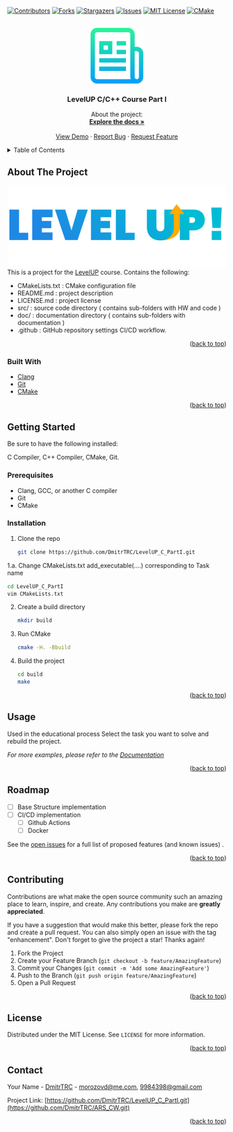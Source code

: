 <div id="top"></div>




<!-- PROJECT SHIELDS -->
<!--
*** I'm using markdown "reference style" links for readability.
*** Reference links are enclosed in brackets [ ] instead of parentheses ( ).
*** See the bottom of this document for the declaration of the reference variables
*** for contributors-url, forks-url, etc. This is an optional, concise syntax you may use.
*** https://www.markdownguide.org/basic-syntax/#reference-style-links
-->
[![Contributors][contributors-shield]][contributors-url]
[![Forks][forks-shield]][forks-url]
[![Stargazers][stars-shield]][stars-url]
[![Issues][issues-shield]][issues-url]
[![MIT License][license-shield]][license-url]
[![CMake][status-shield]][status-url]



<!-- PROJECT LOGO -->
<br />
<div align="center">
  <a href="https://github.com/DmitrTRC/LevelUP_C_PartI.git">
    <img src="Images/logo.png" alt="Logo" width="128" height="128">
  </a>

<h3 align="center">LevelUP C/C++ Course Part I</h3>

  <p align="center">
    About the project:
    <br />
    <a href="https://github.com/DmitrTRC/LevelUP_C_PartI.git"><strong>Explore the docs »</strong></a>
    <br />
    <br />
    <a href="https://github.com/DmitrTRC/LevelUP_C_PartI.git">View Demo</a>
    ·
    <a href="https://github.com/DmitrTRC/LevelUP_C_PartI.git/issues">Report Bug</a>
    ·
    <a href="https://github.com/DmitrTRC/LevelUP_C_PartI.git/issues">Request Feature</a>
  </p>
</div>



<!-- TABLE OF CONTENTS -->
<details>
  <summary>Table of Contents</summary>
  <ol>
    <li>
      <a href="#about-the-project">About The Project</a>
      <ul>
        <li><a href="#built-with">Built With</a></li>
      </ul>
    </li>
    <li>
      <a href="#getting-started">Getting Started</a>
      <ul>
        <li><a href="#prerequisites">Prerequisites</a></li>
        <li><a href="#installation">Installation</a></li>
      </ul>
    </li>
    <li><a href="#usage">Usage</a></li>
    <li><a href="#roadmap">Roadmap</a></li>
    <li><a href="#contributing">Contributing</a></li>
    <li><a href="#license">License</a></li>
    <li><a href="#contact">Contact</a></li>
    <li><a href="#acknowledgments">Acknowledgments</a></li>
  </ol>
</details>



<!-- ABOUT THE PROJECT -->

## About The Project

[![Product Name Screen Shot][product-screenshot]](https://https://levelp.ru)
This is a project for the [LevelUP](https://levelp.ru/courses/programmirovanie/fundamentals-of-programming-c-level-1/)
course.
Contains the following:

* CMakeLists.txt : CMake configuration file
* README.md : project description
* LICENSE.md : project license
* src/ : source code directory  ( contains sub-folders with HW and code )
* doc/ : documentation directory ( contains sub-folders with documentation )
* .github : GitHub repository settings CI/CD workflow.

<p align="right">(<a href="#top">back to top</a>)</p>

### Built With

* [Clang](https://clang.llvm.org/)
* [Git](https://git-scm.com/)
* [CMake](https://cmake.org/)

<p align="right">(<a href="#top">back to top</a>)</p>



<!-- GETTING STARTED -->

## Getting Started

Be sure to have the following installed:

C Compiler, C++ Compiler, CMake, Git.

### Prerequisites

* Clang, GCC, or another C compiler
* Git
* CMake

### Installation

1. Clone the repo
   ```sh
   git clone https://github.com/DmitrTRC/LevelUP_C_PartI.git
   ```

1.a. Change CMakeLists.txt add_executable(....) corresponding to Task name

   ```sh
   cd LevelUP_C_PartI
   vim CMakeLists.txt
   ```

2. Create a build directory
   ```sh
   mkdir build
   ```
3. Run CMake
   ```sh
   cmake -H. -Bbuild
   ```
4. Build the project
   ```sh
   cd build
   make
   ```

<p align="right">(<a href="#top">back to top</a>)</p>



<!-- USAGE EXAMPLES -->

## Usage

Used in the educational process
Select the task you want to solve and rebuild the project.

_For more examples, please refer to the [Documentation](https://example.com)_

<p align="right">(<a href="#top">back to top</a>)</p>



<!-- ROADMAP -->

## Roadmap

- [ ] Base Structure implementation
- [ ] CI/CD implementation
    - [ ] Github Actions
    - [ ] Docker

See the [open issues](https://github.com/DmitrTRC/LevelUP_C_PartI/issues) for a full list of proposed features (and
known issues)
.

<p align="right">(<a href="#top">back to top</a>)</p>



<!-- CONTRIBUTING -->

## Contributing

Contributions are what make the open source community such an amazing place to learn, inspire, and create. Any
contributions you make are **greatly appreciated**.

If you have a suggestion that would make this better, please fork the repo and create a pull request. You can also
simply open an issue with the tag "enhancement". Don't forget to give the project a star! Thanks again!

1. Fork the Project
2. Create your Feature Branch (`git checkout -b feature/AmazingFeature`)
3. Commit your Changes (`git commit -m 'Add some AmazingFeature'`)
4. Push to the Branch (`git push origin feature/AmazingFeature`)
5. Open a Pull Request

<p align="right">(<a href="#top">back to top</a>)</p>



<!-- LICENSE -->

## License

Distributed under the MIT License. See `LICENSE` for more information.

<p align="right">(<a href="#top">back to top</a>)</p> 



<!-- CONTACT -->

## Contact

Your Name - [DmitrTRC](https://twitter.com/twitter_handle) - morozovd@me.com, 9984398@gmail.com

Project Link: [https://github.com/DmitrTRC/LevelUP_C_PartI.git](https://github.com/DmitrTRC/ARS_CW.git)

<p align="right">(<a href="#top">back to top</a>)</p>






<!-- MARKDOWN LINKS & IMAGES -->
<!-- https://www.markdownguide.org/basic-syntax/#reference-style-links -->

[contributors-shield]: https://img.shields.io/github/contributors/DmitrTRC/LevelUP_C_PartI.svg?style=for-the-badge

[contributors-url]: https://github.com/DmitrTRC/LevelUP_C_PartI/graphs/contributors

[forks-shield]: https://img.shields.io/github/forks/DmitrTRC/LevelUP_C_PartI?style=for-the-badge

[forks-url]: https://github.com/github_username/LevelUP_C_PartI/network/members

[stars-shield]: https://img.shields.io/github/stars/DmitrTRC/LevelUP_C_PartI.svg?style=for-the-badge

[stars-url]: https://github.com/DmitrTRC/LevelUP_C_PartI/stargazers

[issues-shield]: https://img.shields.io/github/issues/DmitrTRC/LevelUP_C_PartI?style=for-the-badge

[issues-url]: https://github.com/DmitrTRC/LevelUP_C_PartI/issues

[license-shield]: https://img.shields.io/github/license/DmitrTRC/LevelUP_C_PartI?style=for-the-badge

[license-url]: https://github.com/DmitrTRC/LevelUP_C_PartI/blob/master/LICENSE

[product-screenshot]: Images/levelup-logo.png

[status-url]: https://github.com/DmitrTRC/LevelUP_C_PartI/actions/workflows/cmake.yml/badge.svghttps://github.com/DmitrTRC/LevelUP_C_PartI/actions/workflows/CMake

[status-shield]: https://img.shields.io/github/workflow/status/DmitrTRC/LevelUP_C_PartI/CMake?style=for-the-badge

